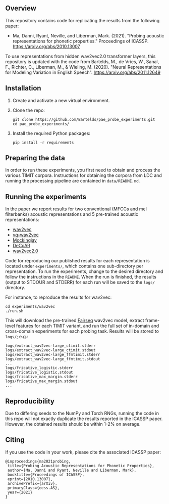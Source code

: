 ## Overview
This repository contains code for replicating the results from the following paper:

- Ma, Danni, Ryant, Neville, and Liberman, Mark. (2021). "Probing acoustic representations for phonetic properties." Proceedings of ICASSP. https://arxiv.org/abs/2010.13007

To use representations from hidden wav2vec2.0 transformer layers, this repository is updated with the code from Bartelds, M., de Vries, W., Sanal, F., Richter, C., Liberman, M., & Wieling, M. (2020). "Neural Representations for Modeling Variation in English Speech". https://arxiv.org/abs/2011.12649

## Installation
1. Create and activate a new virtual environment.
2. Clone the repo:

       git clone https://github.com/Bartelds/pae_probe_experiments.git
       cd pae_probe_experiments/
	
3. Install the required Python packages:

       pip install -r requirements
## Preparing the data
In order to run these experiments, you first need to obtain and process the various TIMIT corpora. Instructions for obtaining the corpora from LDC and running the processing pipeline are contained in `data/README.md`.

## Running the experiments
In the paper we report results for two conventional (MFCCs and mel filterbanks) acoustic representations and 5 pre-trained acoustic representations:

* [wav2vec](https://arxiv.org/abs/1904.05862)
* [vq-wav2vec](https://arxiv.org/abs/1910.05453)
* [Mockingjay](https://arxiv.org/abs/1910.12638)
* [DeCoAR](https://arxiv.org/abs/1912.01679)
* [wav2vec2.0](https://arxiv.org/abs/2006.11477)

Code for reproducing our published results for each representation is located under `experiments/`, which contains one sub-directory per representation. To run the experiments, change to the desired directory and follow the instructions in the `README`. When the run is finished, the results (output to STDOUR and STDERR) for each run will be saved to the `logs/` directory.

For instance, to reproduce the results for wav2vec:

	cd experiments/wav2vec
	./run.sh

This will download the pre-trained [Fairseq](https://github.com/pytorch/fairseq) wav2vec model, extract frame-level features for each TIMIT variant, and run the full set of in-domain and cross-domain experiments for each probing task. Results will be stored to `logs/`; e.g.:

    logs/extract_wav2vec-large_ctimit.stderr
    logs/extract_wav2vec-large_ctimit.stdout
    logs/extract_wav2vec-large_ffmtimit.stderr
    logs/extract_wav2vec-large_ffmtimit.stdout
    ...
    logs/fricative_logistic.stderr
    logs/fricative_logistic.stdout
    logs/fricative_max_margin.stderr
    logs/fricative_max_margin.stdout
    ...


## Reproducibility

Due to differing seeds to the NumPy and Torch RNGs, running the code in this repo will not exactly duplicate the results reported in the ICASSP paper. However, the obtained results should be within 1-2% on average.

## Citing
If you use the code in your work, please cite the associated ICASSP paper:

```
@inproceedings{ma2021probing,
 title={Probing Acoustic Representations for Phonetic Properties},
 author={Ma, Danni and Ryant, Neville and Liberman, Mark},
 booktitle={Proceedings of ICASSP},
 eprint={2010.13007},
 archivePrefix={arXiv},
 primaryClass={eess.AS},
 year={2021}
}
```
